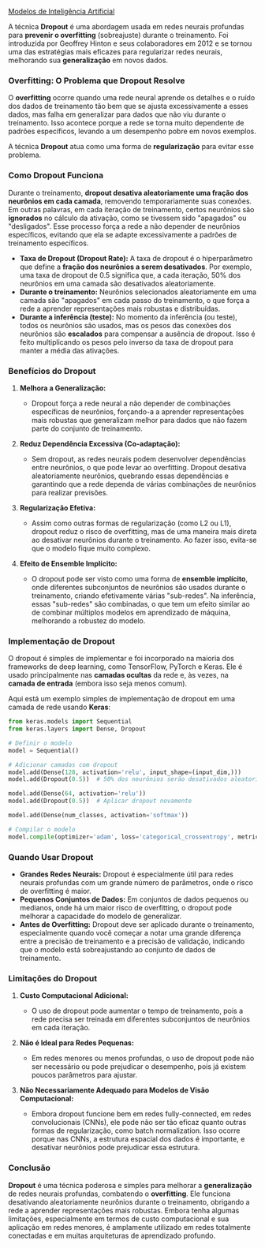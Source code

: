 [Modelos de Inteligência Artificial](<https://maksoud.github.io/Inteligência%20Artificial%20(IA)/Modelos%20de%20Inteligência%20Artificial>)

A técnica **Dropout** é uma abordagem usada em redes neurais profundas para **prevenir o overfitting** (sobreajuste) durante o treinamento. Foi introduzida por Geoffrey Hinton e seus colaboradores em 2012 e se tornou uma das estratégias mais eficazes para regularizar redes neurais, melhorando sua **generalização** em novos dados.

### Overfitting: O Problema que Dropout Resolve

O **overfitting** ocorre quando uma rede neural aprende os detalhes e o ruído dos dados de treinamento tão bem que se ajusta excessivamente a esses dados, mas falha em generalizar para dados que não viu durante o treinamento. Isso acontece porque a rede se torna muito dependente de padrões específicos, levando a um desempenho pobre em novos exemplos.

A técnica **Dropout** atua como uma forma de **regularização** para evitar esse problema.

### Como Dropout Funciona

Durante o treinamento, **dropout desativa aleatoriamente uma fração dos neurônios em cada camada**, removendo temporariamente suas conexões. Em outras palavras, em cada iteração de treinamento, certos neurônios são **ignorados** no cálculo da ativação, como se tivessem sido "apagados" ou "desligados". Esse processo força a rede a não depender de neurônios específicos, evitando que ela se adapte excessivamente a padrões de treinamento específicos.

- **Taxa de Dropout (Dropout Rate):** A taxa de dropout é o hiperparâmetro que define a **fração dos neurônios a serem desativados**. Por exemplo, uma taxa de dropout de 0.5 significa que, a cada iteração, 50% dos neurônios em uma camada são desativados aleatoriamente.
- **Durante o treinamento:** Neurônios selecionados aleatoriamente em uma camada são "apagados" em cada passo do treinamento, o que força a rede a aprender representações mais robustas e distribuídas.
- **Durante a inferência (teste):** No momento da inferência (ou teste), todos os neurônios são usados, mas os pesos das conexões dos neurônios são **escalados** para compensar a ausência de dropout. Isso é feito multiplicando os pesos pelo inverso da taxa de dropout para manter a média das ativações.

### Benefícios do Dropout

1. **Melhora a Generalização:**
   - Dropout força a rede neural a não depender de combinações específicas de neurônios, forçando-a a aprender representações mais robustas que generalizam melhor para dados que não fazem parte do conjunto de treinamento.

2. **Reduz Dependência Excessiva (Co-adaptação):**
   - Sem dropout, as redes neurais podem desenvolver dependências entre neurônios, o que pode levar ao overfitting. Dropout desativa aleatoriamente neurônios, quebrando essas dependências e garantindo que a rede dependa de várias combinações de neurônios para realizar previsões.

3. **Regularização Efetiva:**
   - Assim como outras formas de regularização (como L2 ou L1), dropout reduz o risco de overfitting, mas de uma maneira mais direta ao desativar neurônios durante o treinamento. Ao fazer isso, evita-se que o modelo fique muito complexo.

4. **Efeito de Ensemble Implícito:**
   - O dropout pode ser visto como uma forma de **ensemble implícito**, onde diferentes subconjuntos de neurônios são usados durante o treinamento, criando efetivamente várias "sub-redes". Na inferência, essas "sub-redes" são combinadas, o que tem um efeito similar ao de combinar múltiplos modelos em aprendizado de máquina, melhorando a robustez do modelo.

### Implementação de Dropout

O dropout é simples de implementar e foi incorporado na maioria dos frameworks de deep learning, como TensorFlow, PyTorch e Keras. Ele é usado principalmente nas **camadas ocultas** da rede e, às vezes, na **camada de entrada** (embora isso seja menos comum).

Aqui está um exemplo simples de implementação de dropout em uma camada de rede usando **Keras**:

```python
from keras.models import Sequential
from keras.layers import Dense, Dropout

# Definir o modelo
model = Sequential()

# Adicionar camadas com dropout
model.add(Dense(128, activation='relu', input_shape=(input_dim,)))
model.add(Dropout(0.5))  # 50% dos neurônios serão desativados aleatoriamente

model.add(Dense(64, activation='relu'))
model.add(Dropout(0.5))  # Aplicar dropout novamente

model.add(Dense(num_classes, activation='softmax'))

# Compilar o modelo
model.compile(optimizer='adam', loss='categorical_crossentropy', metrics=['accuracy'])
```

### Quando Usar Dropout

- **Grandes Redes Neurais:** Dropout é especialmente útil para redes neurais profundas com um grande número de parâmetros, onde o risco de overfitting é maior.
- **Pequenos Conjuntos de Dados:** Em conjuntos de dados pequenos ou medianos, onde há um maior risco de overfitting, o dropout pode melhorar a capacidade do modelo de generalizar.
- **Antes de Overfitting:** Dropout deve ser aplicado durante o treinamento, especialmente quando você começar a notar uma grande diferença entre a precisão de treinamento e a precisão de validação, indicando que o modelo está sobreajustando ao conjunto de dados de treinamento.

### Limitações do Dropout

1. **Custo Computacional Adicional:**
   - O uso de dropout pode aumentar o tempo de treinamento, pois a rede precisa ser treinada em diferentes subconjuntos de neurônios em cada iteração.

2. **Não é Ideal para Redes Pequenas:** 
   - Em redes menores ou menos profundas, o uso de dropout pode não ser necessário ou pode prejudicar o desempenho, pois já existem poucos parâmetros para ajustar.

3. **Não Necessariamente Adequado para Modelos de Visão Computacional:** 
   - Embora dropout funcione bem em redes fully-connected, em redes convolucionais (CNNs), ele pode não ser tão eficaz quanto outras formas de regularização, como batch normalization. Isso ocorre porque nas CNNs, a estrutura espacial dos dados é importante, e desativar neurônios pode prejudicar essa estrutura.

### Conclusão

**Dropout** é uma técnica poderosa e simples para melhorar a **generalização** de redes neurais profundas, combatendo o **overfitting**. Ele funciona desativando aleatoriamente neurônios durante o treinamento, obrigando a rede a aprender representações mais robustas. Embora tenha algumas limitações, especialmente em termos de custo computacional e sua aplicação em redes menores, é amplamente utilizado em redes totalmente conectadas e em muitas arquiteturas de aprendizado profundo.